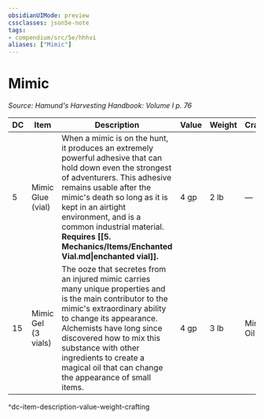 ```yaml
---
obsidianUIMode: preview
cssclasses: json5e-note
tags:
- compendium/src/5e/hhhvi
aliases: ["Mimic"]
---
```

# Mimic
*Source: Hamund's Harvesting Handbook: Volume I p. 76* 

| DC | Item | Description | Value | Weight | Crafting |
|----|------|-------------|-------|--------|----------|
| 5 | Mimic Glue (vial) | When a mimic is on the hunt, it produces an extremely powerful adhesive that can hold down even the strongest of adventurers. This adhesive remains usable after the mimic's death so long as it is kept in an airtight environment, and is a common industrial material. **Requires [[5. Mechanics/Items/Enchanted Vial.md\|enchanted vial]].** | 4 gp | 2 lb | — |
| 15 | Mimic Gel (3 vials) | The ooze that secretes from an injured mimic carries many unique properties and is the main contributor to the mimic's extraordinary ability to change its appearance. Alchemists have long since discovered how to mix this substance with other ingredients to create a magical oil that can change the appearance of small items. | 4 gp | 3 lb | Mimic Oil |
^dc-item-description-value-weight-crafting